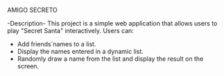AMIGO SECRETO

-Description-
This project is a simple web application that allows users to play "Secret Santa" interactively.
Users can:
- Add friends´names to a list.
- Display the names entered in a dynamic list.
- Randomly draw a name from the list and display the result on the screen.

